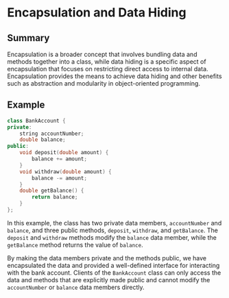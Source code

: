 # Encapsulation and Data Hiding

## Summary

Encapsulation is a broader concept that involves bundling data and methods together into a class, while data hiding is a specific aspect of encapsulation that focuses on restricting direct access to internal data. Encapsulation provides the means to achieve data hiding and other benefits such as abstraction and modularity in object-oriented programming.

## Example

```cpp
class BankAccount {
private:
    string accountNumber;
    double balance;
public:
    void deposit(double amount) {
        balance += amount;
    }
    void withdraw(double amount) {
        balance -= amount;
    }
    double getBalance() {
        return balance;
    }
};
```

In this example, the class has two private data members, `accountNumber` and `balance`, and three public methods, `deposit`, `withdraw`, and `getBalance`. The `deposit` and `withdraw` methods modify the `balance` data member, while the `getBalance` method returns the value of `balance`.

By making the data members private and the methods public, we have encapsulated the data and provided a well-defined interface for interacting with the bank account. Clients of the `BankAccount` class can only access the data and methods that are explicitly made public and cannot modify the `accountNumber` or `balance` data members directly.